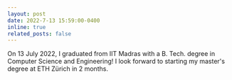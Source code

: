 ```yaml
---
layout: post
date: 2022-7-13 15:59:00-0400
inline: true
related_posts: false
---
```


On 13 July 2022, I graduated from IIT Madras with a B. Tech. degree in Computer Science and Engineering! I look forward to starting my master's degree at ETH Zürich in 2 months.
